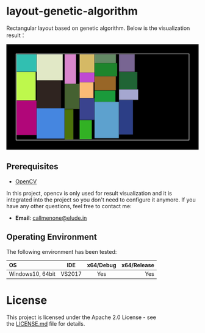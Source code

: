 # layout-genetic-algorithm
Rectangular layout based on genetic algorithm. Below is the visualization result：

![img](Layout_GA/GA_RES7087.jpg)



## Prerequisites

* [OpenCV](https://opencv.org/)

In this project, opencv is only used for result visualization and it is integrated into the project so you don't need to configure it anymore. If you have any other questions, feel free to contact me:

* **Email**: [callmenone@elude.in](http://elude.in/) 



## Operating Environment

The following environment has been tested:

| OS               |  IDE   | x64/Debug | x64/Release |
| :--------------- | :----: | :-------: | ----------: |
| Windows10, 64bit | VS2017 |    Yes    |         Yes |



# License

This project is licensed under the Apache 2.0 License - see the [LICENSE.md](https://github.com/doycode/layout-genetic-algorithm/blob/master/LICENSE ) file for details. 
